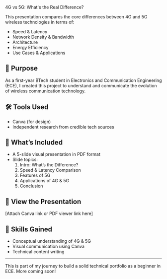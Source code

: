 4G vs 5G: What's the Real Difference?

This presentation compares the core differences between 4G and 5G wireless technologies in terms of:

- Speed & Latency  
- Network Density & Bandwidth  
- Architecture  
- Energy Efficiency  
- Use Cases & Applications  

## 📌 Purpose
As a first-year BTech student in Electronics and Communication Engineering (ECE), I created this project to understand and communicate the evolution of wireless communication technology.

## 🛠 Tools Used
- Canva (for design)
- Independent research from credible tech sources

## 📄 What’s Included
- A 5-slide visual presentation in PDF format  
- Slide topics:
  1. Intro: What’s the Difference?
  2. Speed & Latency Comparison
  3. Features of 5G
  4. Applications of 4G & 5G
  5. Conclusion

## 🔗 View the Presentation
[Attach Canva link or PDF viewer link here]

## 🧠 Skills Gained
- Conceptual understanding of 4G & 5G  
- Visual communication using Canva  
- Technical content writing

---

This is part of my journey to build a solid technical portfolio as a beginner in ECE. More coming soon!
